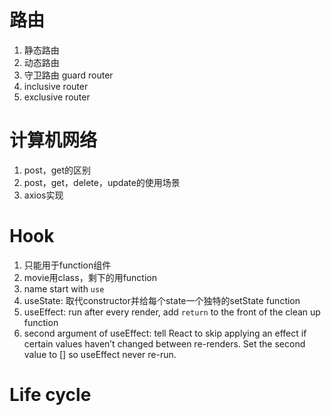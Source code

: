 # 路由
1. 静态路由
2. 动态路由
3. 守卫路由 guard router
4. inclusive router
5. exclusive router


# 计算机网络
1. post，get的区别
2. post，get，delete，update的使用场景
3. axios实现

# Hook
1. 只能用于function组件
2. movie用class，剩下的用function
3. name start with `use`
4. useState: 取代constructor并给每个state一个独特的setState function
5. useEffect: run after every render, add `return` to the front of the clean up function
6. second argument of useEffect: tell React to skip applying an effect if certain values haven’t changed between re-renders. Set the second value to [] so useEffect never re-run.

# Life cycle
